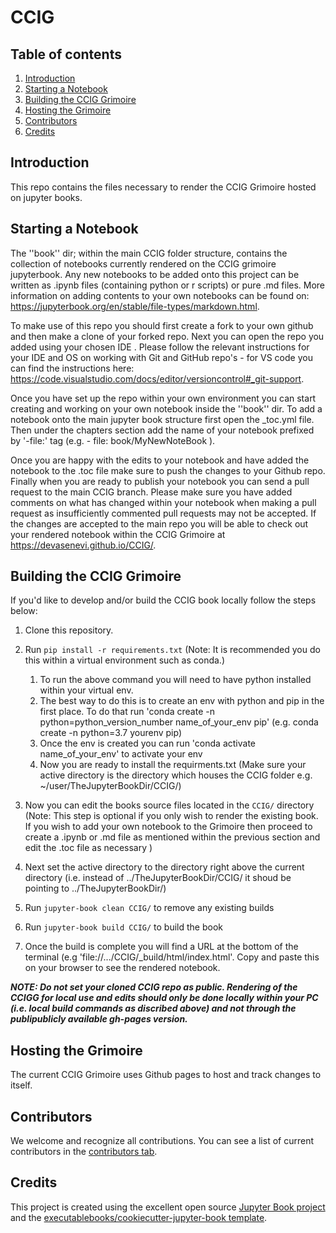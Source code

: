 # CCIG

## Table of contents

 1. [Introduction](#introduction)
 2. [Starting a Notebook](#starting-a-notebook)
 3. [Building the CCIG Grimoire](#building-the-ccig-grimoire)
 4. [Hosting the Grimoire](#hosting-the-grimoire)
 5. [Contributors](#contributors)
 6. [Credits](#credits)

## Introduction

This repo contains the files necessary to render the CCIG Grimoire hosted on jupyter books.

## Starting a Notebook

The ''book'' dir; within the main CCIG folder structure, contains the collection of notebooks currently rendered on the CCIG grimoire jupyterbook. Any new notebooks to be added onto this project can be written as .ipynb files (containing python or r scripts) or pure .md files. More information on adding contents to your own notebooks can be found on: <https://jupyterbook.org/en/stable/file-types/markdown.html>.

To make use of this repo you should first create a fork to your own github and then make a clone of your forked repo. Next you can open the repo you added using your chosen IDE . Please follow the relevant instructions for your IDE and OS on working with Git and GitHub repo's - for VS code you can find the instructions here: <https://code.visualstudio.com/docs/editor/versioncontrol#_git-support>.

Once you have set up the repo within your own environment you can start creating and working on your own notebook inside the ''book'' dir. To add a notebook onto the main jupyter book structure first open the _toc.yml file. Then under the chapters section add the name of your notebook prefixed by '-file:' tag (e.g. - file: book/MyNewNoteBook ).

Once you are happy with the edits to your notebook and have added the notebook to the .toc file make sure to push the changes to your Github repo. Finally when you are ready to publish your notebook you can send a pull request to the main CCIG branch. Please make sure you have added comments on what has changed within your notebook when making a pull request as insufficiently commented pull requests may not be accepted. If the changes are accepted to the main repo you will be able to check out your rendered notebook within the CCIG Grimoire at <https://devasenevi.github.io/CCIG/>.

## Building the CCIG Grimoire

If you'd like to develop and/or build the CCIG book locally follow the steps below:

1. Clone this repository.
   
2. Run `pip install -r requirements.txt` (Note: It is recommended you do this within a virtual environment such as conda.)
   1. To run the above command you will need to have python installed within your virtual env.
   2. The best way to do this is to create an env with python and pip in the first place. To do that run 'conda create -n python=python_version_number name_of_your_env pip' (e.g. conda create -n python=3.7 yourenv pip)
   3. Once the env is created you can run 'conda activate name_of_your_env' to activate your env
   4. Now you are ready to install the requirments.txt (Make sure your active directory is the directory which houses the CCIG folder e.g. ~/user/TheJupyterBookDir/CCIG/)
3. Now you can edit the books source files located in the `CCIG/` directory (Note: This step is optional if you only wish to render the existing book. If you wish to add your own notebook to the Grimoire then proceed to create a .ipynb or .md file as mentioned within the previous section and edit the .toc file as necessary )
4. Next set the active directory to the directory right above the current directory (i.e. instead of ../TheJupyterBookDir/CCIG/ it shoud be pointing to ../TheJupyterBookDir/)
5. Run `jupyter-book clean CCIG/` to remove any existing builds
6. Run `jupyter-book build CCIG/` to build the book
7. Once the build is complete you will find a URL at the bottom of the terminal (e.g 'file://.../CCIG/_build/html/index.html'. Copy and paste this on your browser to see the rendered notebook.

***NOTE: Do not set your cloned CCIG repo as public. Rendering of the CCIGG for local use and edits should only be done locally within your PC (i.e. local build commands as discribed above) and not through the publipublicly available gh-pages version.***

## Hosting the Grimoire

The current CCIG Grimoire uses Github pages to host and track changes to itself.

## Contributors

We welcome and recognize all contributions. You can see a list of current contributors in the [contributors tab](https://github.com/DevaSenevi/CCIG/graphs/contributors).

## Credits

This project is created using the excellent open source [Jupyter Book project](https://jupyterbook.org/) and the [executablebooks/cookiecutter-jupyter-book template](https://github.com/executablebooks/cookiecutter-jupyter-book).
